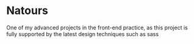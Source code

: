 # Natours
One of my advanced projects in the front-end practice, as this project is fully supported by the latest design techniques such as sass
